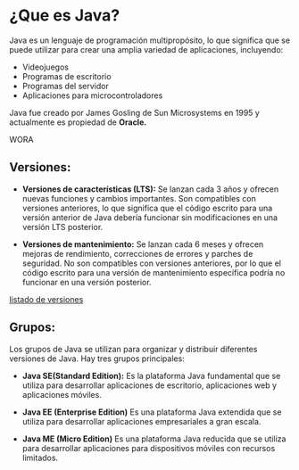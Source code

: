 # ¿Que es Java?
Java es un lenguaje de programación multipropósito, lo que significa que se puede utilizar para crear una amplia variedad de aplicaciones, incluyendo:

* Videojuegos
* Programas de escritorio
* Programas del servidor
* Aplicaciones para microcontroladores
  
Java fue creado por James Gosling de Sun Microsystems en 1995 y actualmente es propiedad de **Oracle.**

WORA

## Versiones:

* **Versiones de características (LTS):** Se lanzan cada 3 años y ofrecen nuevas funciones y cambios importantes. Son compatibles con versiones anteriores, lo que significa que el código escrito para una versión anterior de Java debería funcionar sin modificaciones en una versión LTS posterior.
  
* **Versiones de mantenimiento:** Se lanzan cada 6 meses y ofrecen mejoras de rendimiento, correcciones de errores y parches de seguridad. No son compatibles con versiones anteriores, por lo que el código escrito para una versión de mantenimiento específica podría no funcionar en una versión posterior.
  
[listado de versiones](https://g.co/gemini/share/daa5854381cb)

## Grupos:
Los grupos de Java se utilizan para organizar y distribuir diferentes versiones de Java. Hay tres grupos principales:
  
* **Java SE(Standard Edition):** Es la plataforma Java fundamental que se utiliza para desarrollar aplicaciones de escritorio, aplicaciones web y aplicaciones móviles.
  
* **Java EE (Enterprise Edition)** Es una plataforma Java extendida que se utiliza para desarrollar aplicaciones empresariales a gran escala.
  
* **Java ME (Micro Edition)** Es una plataforma Java reducida que se utiliza para desarrollar aplicaciones para dispositivos móviles con recursos limitados.
